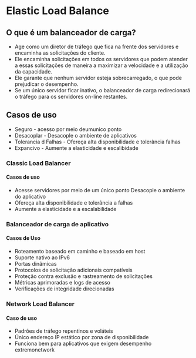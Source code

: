 # Elastic Load Balance

## O que é um balanceador de carga? 
- Age como um diretor de tráfego que fica na frente dos servidores e encaminha as solicitações do cliente. 
- Ele encaminha solicitações em todos os servidores que podem atender a essas solicitações de maneira a maximizar a velocidade e a utilização da capacidade.
- Ele garante que nenhum servidor esteja sobrecarregado, o que pode prejudicar o desempenho.
- Se um único servidor ficar inativo, o balanceador de carga redirecionará o tráfego para os servidores on-line restantes.

## Casos de uso
- Seguro - acesso por  meio deumunico ponto
- Desacoplar -  Desacople o ambiente de aplicativos
- Tolerancia d Falhas - Ofereça alta disponibilidade e tolerância falhas
- Expancivo - Aumente a elasticidade e escalibidade

### Classic Load Balancer
#### Casos de uso
- Acesse servidores por meio de um único ponto Desacople o ambiente do aplicativo
- Ofereça alta disponibilidade e tolerância a falhas
- Aumente a elasticidade e a escalabilidade
  
### Balanceador de carga de aplicativo 
#### Casos de Uso
- Roteamento baseado em caminho e baseado em host
- Suporte nativo ao IPv6
- Portas dinâmicas
- Protocolos de solicitação adicionais compatíveis
- Proteção contra exclusão e rastreamento de solicitações
- Métricas aprimoradas e logs de acesso
- Verificações de integridade direcionadas

### Network Load Balancer
#### Caso de uso 
- Padrões de tráfego repentinos e voláteis
- Único endereço IP estático por zona de disponibilidade
- Funciona bem para aplicativos que exigem desempenho extremonetwork

  

